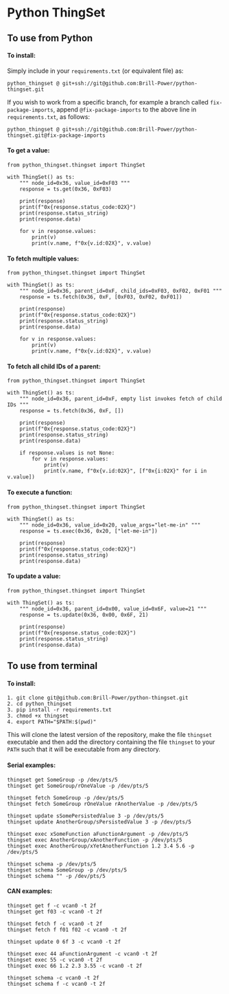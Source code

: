 # Python ThingSet

## To use from Python

#### To install:

Simply include in your `requirements.txt` (or equivalent file) as:

```
python_thingset @ git+ssh://git@github.com:Brill-Power/python-thingset.git
```

If you wish to work from a specific branch, for example a branch called `fix-package-imports`, append `@fix-package-imports` to the above line in `requirements.txt`, as follows:

```
python_thingset @ git+ssh://git@github.com:Brill-Power/python-thingset.git@fix-package-imports
```

#### To get a value:
```
from python_thingset.thingset import ThingSet

with ThingSet() as ts:
    """ node_id=0x36, value_id=0xF03 """
    response = ts.get(0x36, 0xF03)

    print(response)
    print(f"0x{response.status_code:02X}")
    print(response.status_string)
    print(response.data)

    for v in response.values:
        print(v)
        print(v.name, f"0x{v.id:02X}", v.value)
```

#### To fetch multiple values:
```
from python_thingset.thingset import ThingSet

with ThingSet() as ts:
    """ node_id=0x36, parent_id=0xF, child_ids=0xF03, 0xF02, 0xF01 """
    response = ts.fetch(0x36, 0xF, [0xF03, 0xF02, 0xF01])

    print(response)
    print(f"0x{response.status_code:02X}")
    print(response.status_string)
    print(response.data)

    for v in response.values:
        print(v)
        print(v.name, f"0x{v.id:02X}", v.value)
```

#### To fetch all child IDs of a parent:
```
from python_thingset.thingset import ThingSet

with ThingSet() as ts:
    """ node_id=0x36, parent_id=0xF, empty list invokes fetch of child IDs """
    response = ts.fetch(0x36, 0xF, [])

    print(response)
    print(f"0x{response.status_code:02X}")
    print(response.status_string)
    print(response.data)

    if response.values is not None:
        for v in response.values:
            print(v)
            print(v.name, f"0x{v.id:02X}", [f"0x{i:02X}" for i in v.value])
```

#### To execute a function:
```
from python_thingset.thingset import ThingSet

with ThingSet() as ts:
    """ node_id=0x36, value_id=0x20, value_args="let-me-in" """
    response = ts.exec(0x36, 0x20, ["let-me-in"])

    print(response)
    print(f"0x{response.status_code:02X}")
    print(response.status_string)
    print(response.data)
```

#### To update a value:
```
from python_thingset.thingset import ThingSet

with ThingSet() as ts:
    """ node_id=0x36, parent_id=0x00, value_id=0x6F, value=21 """
    response = ts.update(0x36, 0x00, 0x6F, 21)

    print(response)
    print(f"0x{response.status_code:02X}")
    print(response.status_string)
    print(response.data)
```

## To use from terminal

#### To install:

```
1. git clone git@github.com:Brill-Power/python-thingset.git
2. cd python_thingset
3. pip install -r requirements.txt
3. chmod +x thingset
4. export PATH="$PATH:$(pwd)"
```

This will clone the latest version of the repository, make the file `thingset` executable and then add the directory containing the file `thingset` to your `PATH` such that it will be executable from any directory.

#### Serial examples:

```
thingset get SomeGroup -p /dev/pts/5
thingset get SomeGroup/rOneValue -p /dev/pts/5

thingset fetch SomeGroup -p /dev/pts/5
thingset fetch SomeGroup rOneValue rAnotherValue -p /dev/pts/5

thingset update sSomePersistedValue 3 -p /dev/pts/5
thingset update AnotherGroup/sPersistedValue 3 -p /dev/pts/5

thingset exec xSomeFunction aFunctionArgument -p /dev/pts/5
thingset exec AnotherGroup/xAnotherFunction -p /dev/pts/5
thingset exec AnotherGroup/xYetAnotherFunction 1.2 3.4 5.6 -p /dev/pts/5

thingset schema -p /dev/pts/5
thingset schema SomeGroup -p /dev/pts/5
thingset schema "" -p /dev/pts/5
```

#### CAN examples:

```
thingset get f -c vcan0 -t 2f
thingset get f03 -c vcan0 -t 2f

thingset fetch f -c vcan0 -t 2f
thingset fetch f f01 f02 -c vcan0 -t 2f

thingset update 0 6f 3 -c vcan0 -t 2f

thingset exec 44 aFunctionArgument -c vcan0 -t 2f
thingset exec 55 -c vcan0 -t 2f
thingset exec 66 1.2 2.3 3.55 -c vcan0 -t 2f

thingset schema -c vcan0 -t 2f
thingset schema f -c vcan0 -t 2f
```